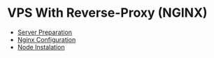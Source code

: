# VPS With Reverse-Proxy (NGINX)

- [Server Preparation](.server-preparation.md)
- [Nginx Configuration](.nginx-first-configuration.md) 
- [Node Instalation](.node-instalation.md)
